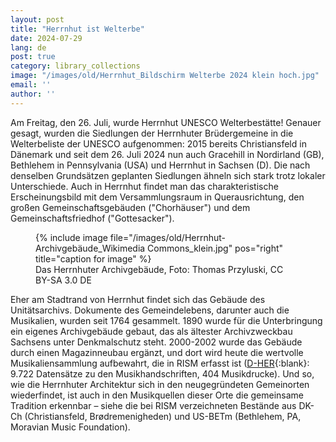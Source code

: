 ```yaml
---
layout: post
title: "Herrnhut ist Welterbe"
date: 2024-07-29
lang: de
post: true
category: library_collections
image: "/images/old/Herrnhut_Bildschirm Welterbe 2024 klein hoch.jpg"
email: ''
author: ''
---
```



Am Freitag, den 26. Juli, wurde Herrnhut UNESCO Welterbestätte! Genauer gesagt, wurden die Siedlungen der Herrnhuter Brüdergemeine in die Welterbeliste der UNESCO aufgenommen: 2015 bereits Christiansfeld in Dänemark und seit dem 26. Juli 2024 nun auch Gracehill in Nordirland (GB), Bethlehem in Pennsylvania (USA) und Herrnhut in Sachsen (D). Die nach denselben Grundsätzen geplanten Siedlungen ähneln sich stark trotz lokaler Unterschiede. Auch in Herrnhut findet man das charakteristische Erscheinungsbild mit dem Versammlungsraum in Querausrichtung, den großen Gemeinschaftsgebäuden ("Chorhäuser") und dem Gemeinschaftsfriedhof ("Gottesacker"). 

<figure class="figure">
{% include image file="/images/old/Herrnhut-Archivgebäude_Wikimedia Commons_klein.jpg" pos="right" title="caption for image" %}
<figcaption class="figcaption">
  Das Herrnhuter Archivgebäude, Foto: Thomas Przyluski, CC BY-SA 3.0 DE
</figcaption>
</figure>

Eher am Stadtrand von Herrnhut findet sich das Gebäude des Unitätsarchivs. Dokumente des Gemeindelebens, darunter auch die Musikalien, wurden seit 1764 gesammelt. 1890 wurde für die Unterbringung ein eigenes Archivgebäude gebaut, das als ältester Archivzweckbau Sachsens unter Denkmalschutz steht. 2000-2002 wurde das Gebäude durch einen Magazinneubau ergänzt, und dort wird heute die wertvolle Musikaliensammlung aufbewahrt, die in RISM erfasst ist ([D-HER](https://opac.rism.info/search?View=rism&siglum=D-HER "Opens external link in new window"){:blank}: 9.722 Datensätze zu den Musikhandschriften, 404 Musikdrucke). Und so, wie die Herrnhuter Architektur sich in den neugegründeten Gemeinorten wiederfindet, ist auch in den Musikquellen dieser Orte die gemeinsame Tradition erkennbar – siehe die bei RISM verzeichneten Bestände aus DK-Ch (Christiansfeld, Brødremenigheden) und US-BETm (Bethlehem, PA, Moravian Music Foundation).
